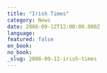 ```yaml
---
title: "Irish Times"
category: News
date: 2008-09-12T12:00:00.000Z
language:
featured: false
en_book:
no_book:
_slug: 2008-09-12-irish-times
---
```



